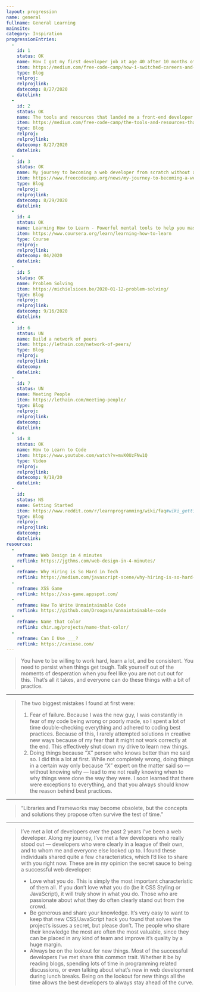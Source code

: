 ```yaml
--- 
layout: progression
name: general
fullname: General Learning
mainsite: 
category: Inspiration
progressionEntries: 
  - 
    id: 1
    status: OK
    name: How I got my first developer job at age 40 after 10 months of hard work
    item: https://medium.com/free-code-camp/how-i-switched-careers-and-got-a-developer-job-in-10-months-a-true-story-b8895e855a8b
    type: Blog
    relproj:
    relprojlink:
    datecomp: 8/27/2020
    datelink:
  - 
    id: 2
    status: OK
    name: The tools and resources that landed me a front-end developer job
    item: https://medium.com/free-code-camp/the-tools-and-resources-that-landed-me-a-front-end-developer-job-1314c6f1fa7f
    type: Blog
    relproj:
    relprojlink:
    datecomp: 8/27/2020
    datelink:
  - 
    id: 3
    status: OK
    name: My journey to becoming a web developer from scratch without a CS degree
    item: https://www.freecodecamp.org/news/my-journey-to-becoming-a-web-developer-from-scratch-without-a-cs-degree-2-years-later-and-what-i-4a7fd2ff5503/
    type: Blog
    relproj:
    relprojlink:
    datecomp: 8/29/2020
    datelink:
  - 
    id: 4
    status: OK
    name: Learning How to Learn - Powerful mental tools to help you master tough subjects
    item: https://www.coursera.org/learn/learning-how-to-learn
    type: Course
    relproj:
    relprojlink:
    datecomp: 04/2020
    datelink:
  - 
    id: 5
    status: OK
    name: Problem Solving
    item: https://michielsioen.be/2020-01-12-problem-solving/
    type: Blog
    relproj:
    relprojlink:
    datecomp: 9/16/2020
    datelink:
  - 
    id: 6
    status: UN
    name: Build a network of peers
    item: https://lethain.com/network-of-peers/
    type: Blog
    relproj:
    relprojlink:
    datecomp:
    datelink:
  - 
    id: 7
    status: UN
    name: Meeting People
    item: https://lethain.com/meeting-people/
    type: Blog
    relproj:
    relprojlink:
    datecomp:
    datelink:
  - 
    id: 8
    status: OK
    name: How to Learn to Code
    item: https://www.youtube.com/watch?v=mvK0UzFNw1Q
    type: Video
    relproj:
    relprojlink:
    datecomp: 9/18/20
    datelink:
  - 
    id: 
    status: NS
    name: Getting Started
    item: https://www.reddit.com/r/learnprogramming/wiki/faq#wiki_getting_started
    type: Blog
    relproj:
    relprojlink:
    datecomp:
    datelink:
resources: 
  - 
    refname: Web Design in 4 minutes
    reflink: https://jgthms.com/web-design-in-4-minutes/
  - 
    refname: Why Hiring is So Hard in Tech
    reflink: https://medium.com/javascript-scene/why-hiring-is-so-hard-in-tech-c462c3230017
  - 
    refname: XSS Game
    reflink: https://xss-game.appspot.com/
  - 
    refname: How To Write Unmaintainable Code
    reflink: https://github.com/Droogans/unmaintainable-code
  - 
    refname: Name that Color
    reflink: chir.ag/projects/name-that-color/
  - 
    refname: Can I Use ___?
    reflink: https://caniuse.com/
---
```


>You have to be willing to work hard, learn a lot, and be consistent. You need to persist when things get tough. Talk yourself out of the moments of desperation when you feel like you are not cut out for this. That’s all it takes, and everyone can do these things with a bit of practice.

---

>The two biggest mistakes I found at first were:
>1. Fear of failure. Because I was the new guy, I was constantly in fear of my code being wrong or poorly made, so I spent a lot of time double-checking everything and adhered to coding best practices. Because of this, I rarely attempted solutions in creative new ways because of my fear that it might not work correctly at the end. This effectively shut down my drive to learn new things.
>2. Doing things because “X” person who knows better than me said so. I did this a lot at first. While not completely wrong, doing things in a certain way only because “X” expert on the matter said so — without knowing why — lead to me not really knowing when to why things were done the way they were. I soon learned that there were exceptions to everything, and that you always should know the reason behind best practices.

---

>“Libraries and Frameworks may become obsolete, but the concepts and solutions they propose often survive the test of time.”

---

>I’ve met a lot of developers over the past 2 years I’ve been a web developer. Along my journey, I’ve met a few developers who really stood out — developers who were clearly in a league of their own, and to whom me and everyone else looked up to. I found these individuals shared quite a few characteristics, which I’d like to share with you right now. These are in my opinion the secret sauce to being a successful web developer:
>
>- Love what you do. This is simply the most important characteristic of them all. If you don’t love what you do (be it CSS Styling or JavaScript), it will truly show in what you do. Those who are passionate about what they do often clearly stand out from the crowd.
>- Be generous and share your knowledge. It’s very easy to want to keep that new CSS/JavaScript hack you found that solves the project’s issues a secret, but please don’t. The people who share their knowledge the most are often the most valuable, since they can be placed in any kind of team and improve it’s quality by a huge margin.
>- Always be on the lookout for new things. Most of the successful developers I’ve met share this common trait. Whether it be by reading blogs, spending lots of time in programming related discussions, or even talking about what’s new in web development during lunch breaks. Being on the lookout for new things all the time allows the best developers to always stay ahead of the curve.